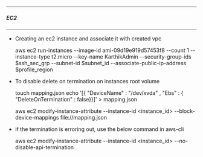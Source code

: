 ---------
##### EC2
---------

- Creating an ec2 instance and associate it with created vpc

	aws ec2 run-instances --image-id  ami-09d19e919d57453f8  --count 1 --instance-type t2.micro --key-name KarthikAdmin  --security-group-ids  $ssh_sec_grp --subnet-id  $subnet_id --associate-public-ip-address $profile_region

- To disable delete on termination on instances root volume

	touch mapping.json
	echo '[{ "DeviceName" : "/dev/xvda" , "Ebs" : { "DeleteOnTermination" : false}}]' > mapping.json

	aws ec2 modify-instance-attribute --instance-id  <instance_id> --block-device-mappings file://mapping.json


- if the termination is erroring out, use the below command in aws-cli

	aws ec2 modify-instance-attribute --instance-id  <instance_id>  --no-disable-api-termination